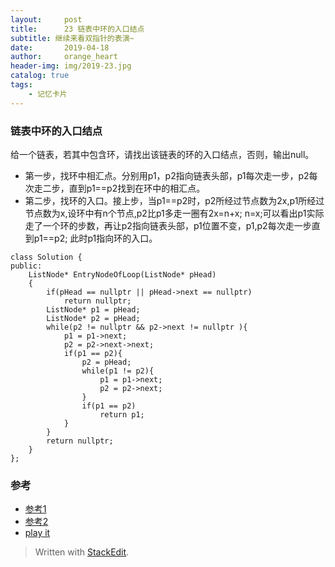 ```yaml
---
layout:     post
title:      23 链表中环的入口结点
subtitle: 继续来看双指针的表演~
date:       2019-04-18
author:     orange_heart
header-img: img/2019-23.jpg
catalog: true
tags:
    - 记忆卡片
---
```


### 链表中环的入口结点


给一个链表，若其中包含环，请找出该链表的环的入口结点，否则，输出null。

-   第一步，找环中相汇点。分别用p1，p2指向链表头部，p1每次走一步，p2每次走二步，直到p1==p2找到在环中的相汇点。
-   第二步，找环的入口。接上步，当p1==p2时，p2所经过节点数为2x,p1所经过节点数为x,设环中有n个节点,p2比p1多走一圈有2x=n+x; n=x;可以看出p1实际走了一个环的步数，再让p2指向链表头部，p1位置不变，p1,p2每次走一步直到p1==p2; 此时p1指向环的入口。

```objc
class Solution {
public:
    ListNode* EntryNodeOfLoop(ListNode* pHead)
    {
        if(pHead == nullptr || pHead->next == nullptr)
            return nullptr;
        ListNode* p1 = pHead;
        ListNode* p2 = pHead;
        while(p2 != nullptr && p2->next != nullptr ){
            p1 = p1->next;
            p2 = p2->next->next;
            if(p1 == p2){
                p2 = pHead;
                while(p1 != p2){
                    p1 = p1->next;
                    p2 = p2->next;
                }
                if(p1 == p2)
                    return p1;
            }
        }
        return nullptr;
    }
};
```
### 参考

- [参考1](https://github.com/zhedahht/CodingInterviewChinese2)
- [参考2](https://github.com/gatieme/CodingInterviews)
- [play it](https://www.nowcoder.com/practice/253d2c59ec3e4bc68da16833f79a38e4?tpId=13&tqId=11208&rp=1&ru=%2Fta%2Fcoding-interviews&qru=%2Fta%2Fcoding-interviews%2Fquestion-rankingg&tPage=3)



> Written with [StackEdit](https://stackedit.io/).

<head>
    <script src="https://cdn.mathjax.org/mathjax/latest/MathJax.js?config=TeX-AMS-MML_HTMLorMML" type="text/javascript"></script>
    <script type="text/x-mathjax-config">
        MathJax.Hub.Config({
            tex2jax: {
            skipTags: ['script', 'noscript', 'style', 'textarea', 'pre'],
            inlineMath: [['$','$']]
            }
        });
    </script>
</head>
<!--stackedit_data:
eyJoaXN0b3J5IjpbMjAxMTg0MDIzOSwtMzYyMzc3NjQyLC04ND
IwNDk3NTgsODk1MzExMjc1XX0=
-->